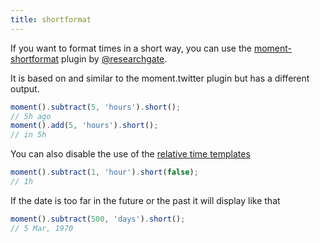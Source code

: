 ```yaml
---
title: shortformat
---
```


If you want to format times in a short way, you can use the [moment-shortformat](https://github.com/researchgate/moment-shortformat) plugin by [@researchgate](https://github.com/researchgate).

It is based on and similar to the moment.twitter plugin but has a different output.

```javascript
moment().subtract(5, 'hours').short();
// 5h ago
moment().add(5, 'hours').short();
// in 5h
```
You can also disable the use of the [relative time templates](#/customization/relative-time/)

```javascript
moment().subtract(1, 'hour').short(false);
// 1h
```

If the date is too far in the future or the past it will display like that

```javascript
moment().subtract(500, 'days').short();
// 5 Mar, 1970
```
